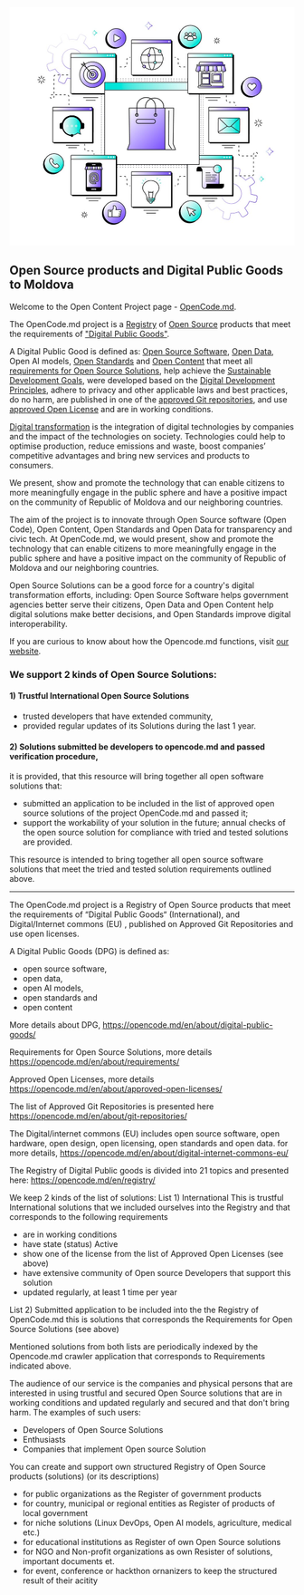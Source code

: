 <!--
**opencode-md/opencode-md** is a ✨ _special_ ✨ repository because its `README.md` (this file) appears on your GitHub profile.

Here are some ideas to get you started:

- 🔭 I’m currently working on ...
- 🌱 I’m currently learning ...
- 👯 I’m looking to collaborate on ...
- 🤔 I’m looking for help with ...
- 💬 Ask me about ...
- 📫 How to reach me: ...
- 😄 Pronouns: ...
- ⚡ Fun fact: ...
-->

<p align="center">
 <img width="600px" src="/images/gradient-omnichannel-illustration_23-2149350373.jpg" alt="OpenCode.md"/>
</p>

<h2>Open Source products and Digital Public Goods to Moldova</h2>

Welcome to the Open Content Project page - [OpenCode.md](https://opencode.md/en).

The OpenCode.md project is a [Registry](https://opencode.md/en/registry/) of [Open Source](https://en.wikipedia.org/wiki/Open_source) products that meet the requirements of ["Digital Public Goods"](https://opencode.md/en/about/digital-public-goods/).

A Digital Public Good is defined as: [Open Source Software](https://opencode.md/en/about/open-source-software/), [Open Data](https://opencode.md/en/about/open-data/), Open AI models, [Open Standards](https://opencode.md/en/about/open-standards/) and [Open Content](https://opencode.md/en/about/open-content/) that meet all [requirements for Open Source Solutions](https://opencode.md/en/about/requirements/), help achieve the [Sustainable Development Goals](https://opencode.md/en/about/sustainable-development-goals/), were developed based on the [Digital Development Principles](https://opencode.md/en/about/principles-digital-development/), adhere to privacy and other applicable laws and best practices, do no harm, are published in one of the [approved Git repositories](https://opencode.md/en/about/git-repositories/), and use [approved Open License](https://opencode.md/en/about/approved-open-licenses/) and are in working conditions.

[Digital transformation](https://en.wikipedia.org/wiki/Digital_transformation) is the integration of digital technologies by companies and the impact of the technologies on society.
Technologies could help to optimise production, reduce emissions and waste, boost companies’ competitive advantages and bring new services and products to consumers.

We present, show and promote the technology that can enable citizens to more meaningfully engage in the public sphere and have a positive impact on the community of Republic of Moldova and our neighboring countries.

The aim of the project is to innovate through Open Source software (Open Code), Open Content, Open Standards and Open Data for transparency and civic tech. At OpenCode.md, we would present, show and promote the technology that can enable citizens to more meaningfully engage in the public sphere and have a positive impact on the community of Republic of Moldova and our neighboring countries.

Open Source Solutions can be a good force for a country's digital transformation efforts, including: Open Source Software helps government agencies better serve their citizens, Open Data and Open Content help digital solutions make better decisions, and Open Standards improve digital interoperability.

If you are curious to know about how the Opencode.md functions, visit [our website](https://opencode.md/en).

<h3>We support 2 kinds of Open Source Solutions:</h3>
<h4>1) Trustful International Open Source Solutions </h4>

- trusted developers that have extended community, 
- provided regular updates of its Solutions during the last 1 year.

<h4>2)  Solutions submitted be developers to opencode.md and passed verification procedure,</h4>
it is provided, that this resource will bring together all open software solutions that:

- submitted an application to be included in the list of approved open source solutions of the project OpenCode.md and passed it;
- support the workability of your solution in the future; annual checks of the open source solution for compliance with tried and tested solutions are provided.

This resource is intended to bring together all open source software solutions that meet the tried and tested solution requirements outlined above.

<hr>

 The OpenCode.md project is a Registry of Open Source products that meet the requirements of “Digital Public Goods“ (International), and
Digital/Internet commons (EU) , published on Approved Git Repositories and use open licenses.

A Digital Public Goods (DPG) is defined as:
- open source software,
- open data,
- open AI models,
- open standards and
- open content

More details about DPG,
https://opencode.md/en/about/digital-public-goods/

Requirements for Open Source Solutions, more details
https://opencode.md/en/about/requirements/

Approved Open Licenses, more details
https://opencode.md/en/about/approved-open-licenses/

The list of Approved Git Repositories is presented here
https://opencode.md/en/about/git-repositories/

The Digital/internet commons (EU) includes open source software, open hardware, open design, open licensing, open standards and open data.
for more details, https://opencode.md/en/about/digital-internet-commons-eu/

The Registry of Digital Public goods is divided into 21 topics and presented here:
https://opencode.md/en/registry/

We keep 2 kinds of the list of solutions: 
List 1) International 
This is trustful International solutions that we included ourselves into the Registry 
and that corresponds to the following requirements 
- are in working conditions 
- have state (status) Active
- show one of the license from the list of Approved Open Licenses (see above)
- have extensive community of Open source Developers that support this solution 
- updated regularly, at least 1 time per year 

List 2) Submitted application to be included into the the Registry of OpenCode.md 
this is solutions that corresponds the Requirements for Open Source Solutions (see above)

Mentioned solutions from both lists are periodically indexed by the Opencode.md crawler application that corresponds to Requirements indicated above. 

The audience of our service is the companies and physical persons that are interested in using trustful and secured Open Source solutions that are in working conditions and updated regularly and secured and that don't bring harm.
The examples of such users:
- Developers of Open Source Solutions
- Enthusiasts
- Companies that implement Open source Solution

You can create and support own structured Registry of Open Source products (solutions) (or its descriptions)
- for public organizations as the Register of government products
- for country, municipal or regional entities as Register of products of local government
- for niche solutions (Linux DevOps, Open AI models, agriculture, medical etc.) 
- for educational institutions as Register of own Open Source solutions
- for NGO and Non-profit organizations as own Resister of solutions, important documents et.
- for event, conference or hackthon ornanizers to keep the structured result of their acitity


